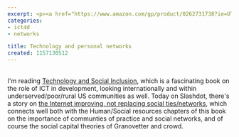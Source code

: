 ```yaml
---
excerpt: <p><a href="https://www.amazon.com/gp/product/0262731738?ie=UTF8&tag=griffjoncom&linkCode=as2&camp=1789&creative=9325&creativeASIN=0262731738"></a>
categories:
- ict4d
- networks

title: Technology and personal networks
created: 1157130512
---
```

<p><a href="https://www.amazon.com/gp/product/0262731738?ie=UTF8&tag=griffjoncom&linkCode=as2&camp=1789&creative=9325&creativeASIN=0262731738"></a><br />
I'm reading <a href="https://www.amazon.com/gp/redirect.html?link_code=ur2&tag=griffjoncom&camp=1789&creative=9325&location=%2FTechnology-Social-Inclusion-Rethinking-Digital%2Fdp%2F0262232243%2Fref%3Dsr_11_1%3Fie%3DUTF8">Technology and Social Inclusion</a>, which is a fascinating book on the role of ICT in development, looking internationally and within underserved/poor/rural US communities as well.  Today on Slashdot, there's a story on <a href="https://tastyresearch.wordpress.com/2006/08/31/does-the-internet-improve-social-relationships-and-psychological-well-being/">the Internet improving, not replacing social ties/networks</a>, which connects well both with the Human/Social resources chapters of this book on the importance of communties of practice and social networks, and of course the social capital theories of Granovetter and crowd.</p>
